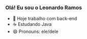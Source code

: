 ### Olá! Eu sou o Leonardo Ramos

- 💼 Hoje trabalho com back-end
- ☕ Estudando Java 
- 😄 Pronouns: ele/dele

<div>
<a href= "https://github.com/Lramossantos">
<a href= "https://github-readme-stats.vercel.app/api?username=Lramossantos&show_icons=true">
<a href= "https://github-readme-stats.vercel.app/api?username=Lramossantos&show_icons=true&theme=radical">

</div>



